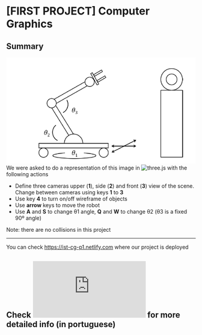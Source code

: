 # [FIRST PROJECT] Computer Graphics

## Summary
![alt text](https://github.com/Rickerp/IST-CG-P1/blob/master/assets/summary_image.png)  
We were asked to do a representation of this image in ![three.js](https://threejs.org/) with the following actions  
* Define three cameras upper (**1**), side (**2**) and front (**3**) view of the scene. Change between cameras using keys **1** to **3**  
* Use key **4** to turn on/off wireframe of objects  
* Use **arrow** keys to move the robot  
* Use **A** and **S** to change θ1 angle, **Q** and **W** to change θ2 (θ3 is a fixed 90º angle)  

Note: there are no collisions in this project  
  
---
  
You can check https://ist-cg-p1.netlify.com where our project is deployed  

## Check ![project.pdf](https://github.com/Rickerp/IST-CG-P1/blob/master/project.pdf) for more detailed info (in portuguese)
